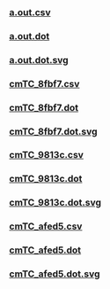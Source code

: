 ### [a.out.csv](a.out.csv)
### [a.out.dot](a.out.dot)
### [a.out.dot.svg](a.out.dot.svg)
### [cmTC_8fbf7.csv](cmTC_8fbf7.csv)
### [cmTC_8fbf7.dot](cmTC_8fbf7.dot)
### [cmTC_8fbf7.dot.svg](cmTC_8fbf7.dot.svg)
### [cmTC_9813c.csv](cmTC_9813c.csv)
### [cmTC_9813c.dot](cmTC_9813c.dot)
### [cmTC_9813c.dot.svg](cmTC_9813c.dot.svg)
### [cmTC_afed5.csv](cmTC_afed5.csv)
### [cmTC_afed5.dot](cmTC_afed5.dot)
### [cmTC_afed5.dot.svg](cmTC_afed5.dot.svg)
